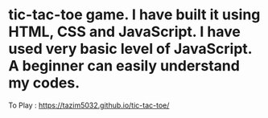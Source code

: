 # tic-tac-toe game. I have built it using HTML, CSS and JavaScript. I have used very basic level of JavaScript. A beginner can easily understand my codes.

To Play : https://tazim5032.github.io/tic-tac-toe/
